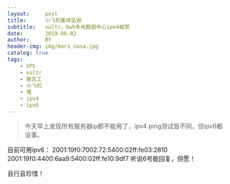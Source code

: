 ```yaml
---
layout:     post
title:      小飞机集体坠毁
subtitle:   vultr、bwh多地数据中心ipv4被禁
date:       2019-06-02
author:     BY
header-img: img/mars_nasa.jpg
catalog: true
tags:
    - VPS
    - vultr
    - 搬瓦工
    - 小飞机
    - 墙
    - ipv4
    - ipv6
---
```


>今天早上发现所有服务器ip都不能用了，ipv4 ping测试皆不同，但ipv6都没事。

目前可用ipv6：
2001:19f0:7002:72:5400:02ff:fe03:2810
2001:19f0:4400:6aa9:5400:02ff:fe10:9df7
听说6号能回复，但愿！

且行且珍惜！





